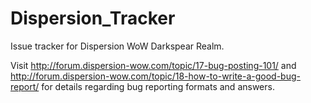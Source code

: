 Dispersion_Tracker
==================

Issue tracker for Dispersion WoW Darkspear Realm.

Visit 
http://forum.dispersion-wow.com/topic/17-bug-posting-101/
and 
http://forum.dispersion-wow.com/topic/18-how-to-write-a-good-bug-report/
for details regarding bug reporting formats and answers.



